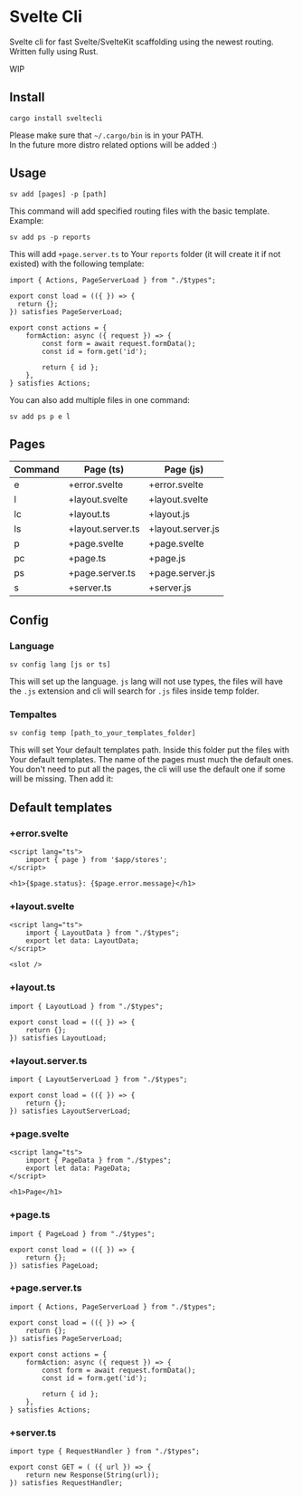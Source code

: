 # Svelte Cli

Svelte cli for fast Svelte/SvelteKit scaffolding using the newest routing. Written fully using Rust.

WIP

## Install

```
cargo install sveltecli
```

Please make sure that `~/.cargo/bin` is in your PATH.  
In the future more distro related options will be added :)

## Usage

```
sv add [pages] -p [path]
```

This command will add specified routing files with the basic template.
Example:

```
sv add ps -p reports
```

This will add `+page.server.ts` to Your `reports` folder (it will create it if not existed) with the following template:

```
import { Actions, PageServerLoad } from "./$types";

export const load = (({ }) => {
  return {};
}) satisfies PageServerLoad;

export const actions = {
    formAction: async ({ request }) => {
        const form = await request.formData();
        const id = form.get('id');

        return { id };
    },
} satisfies Actions;
```

You can also add multiple files in one command:

```
sv add ps p e l
```

## Pages

| Command | Page (ts)         | Page (js)         |
| ------- | ----------------- | ----------------- |
| e       | +error.svelte     | +error.svelte     |
| l       | +layout.svelte    | +layout.svelte    |
| lc      | +layout.ts        | +layout.js        |
| ls      | +layout.server.ts | +layout.server.js |
| p       | +page.svelte      | +page.svelte      |
| pc      | +page.ts          | +page.js          |
| ps      | +page.server.ts   | +page.server.js   |
| s       | +server.ts        | +server.js        |

## Config

### Language

```
sv config lang [js or ts]
```

This will set up the language. `js` lang will not use types, the files will have the `.js` extension and cli will search for `.js` files inside temp folder.

### Tempaltes

```
sv config temp [path_to_your_templates_folder]
```

This will set Your default templates path. Inside this folder put the files with Your default templates. The name of the pages must much the default ones. You don't need to put all the pages, the cli will use the default one if some will be missing. Then add it:

## Default templates

### +error.svelte

```
<script lang="ts">
    import { page } from '$app/stores';
</script>

<h1>{$page.status}: {$page.error.message}</h1>
```

### +layout.svelte

```
<script lang="ts">
    import { LayoutData } from "./$types";
    export let data: LayoutData;
</script>

<slot />
```

### +layout.ts

```
import { LayoutLoad } from "./$types";

export const load = (({ }) => {
    return {};
}) satisfies LayoutLoad;
```

### +layout.server.ts

```
import { LayoutServerLoad } from "./$types";

export const load = (({ }) => {
    return {};
}) satisfies LayoutServerLoad;
```

### +page.svelte

```
<script lang="ts">
    import { PageData } from "./$types";
    export let data: PageData;
</script>

<h1>Page</h1>
```

### +page.ts

```
import { PageLoad } from "./$types";

export const load = (({ }) => {
    return {};
}) satisfies PageLoad;
```

### +page.server.ts

```
import { Actions, PageServerLoad } from "./$types";

export const load = (({ }) => {
    return {};
}) satisfies PageServerLoad;

export const actions = {
    formAction: async ({ request }) => {
        const form = await request.formData();
        const id = form.get('id');

        return { id };
    },
} satisfies Actions;
```

### +server.ts

```
import type { RequestHandler } from "./$types";

export const GET = ( ({ url }) => {
    return new Response(String(url));
}) satisfies RequestHandler;
```
